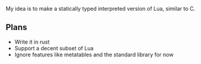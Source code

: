 
My idea is to make a statically typed
interpreted version of Lua, similar to C.

## Plans

- Write it in rust
- Support a decent subset of Lua
- Ignore features like metatables and the standard library for now


